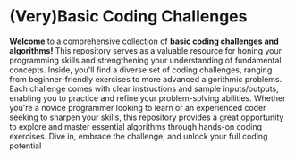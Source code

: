 # (Very)Basic Coding Challenges

**Welcome** to a comprehensive collection of **basic coding challenges and algorithms!** This repository serves as a valuable resource for honing your programming skills and strengthening your understanding of fundamental concepts. Inside, you'll find a diverse set of coding challenges, ranging from beginner-friendly exercises to more advanced algorithmic problems. Each challenge comes with clear instructions and sample inputs/outputs, enabling you to practice and refine your problem-solving abilities. Whether you're a novice programmer looking to learn or an experienced coder seeking to sharpen your skills, this repository provides a great opportunity to explore and master essential algorithms through hands-on coding exercises. Dive in, embrace the challenge, and unlock your full coding potential
